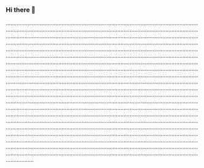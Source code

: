 ### Hi there 👋

..............................................................................................................................................................................................................................................................................................................................................................................................................................................................................................................................................................................................................................................................................................................................................................................................................................................................................................................................................................................................................................................................................................................................................................................................................................................................................................................................................................................................................................................................................................................................................................................................................................................................................................................................................................................................................................................................................................................................................................................................................................................................................................................................................................................................................................................................................................................................................................................................................................................................................................................................................................................................................................................................................................................................